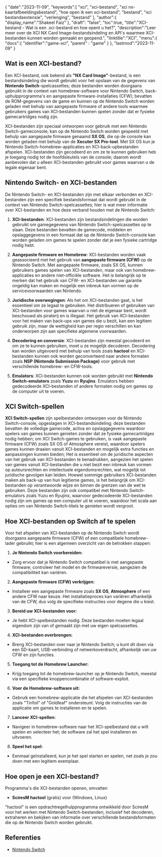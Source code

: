 {
"date":"2023-11-09",
   "keywords":[
"xci",
"xci-bestand",
"xci nx-kaartafbeeldingsbestand",
"hoe open ik een xci-bestand",
"bestand",
"xci bestandsextensie",
"verlenging",
"bestand"
],
   "author":{
"display_name":"Shakeel Faiz"
},
"draft": "false",
"toc":true,
"title":"XCI-bestand - Wat is een .xci-bestand en hoe opent u het?",
   "description":"Leer meer over de XCI NX Card Image-bestandsindeling en API's waarmee XCI-bestanden kunnen worden gemaakt en geopend.",
"linktitle":"XCI",
   "menu":{
      "docs":{
         "identifier":"game-xci",
"parent" : "game"
}
},
"lastmod":"2023-11-09"
}

## Wat is een XCI-bestand?

Een XCI-bestand, ook bekend als **"NX Card Image"**-bestand, is een bestandsindeling die wordt gebruikt voor het opslaan van de gegevens van **Nintendo Switch**-spelcassettes; deze bestanden worden doorgaans gebruikt in de context van homebrew-software voor Nintendo Switch, back-uphulpprogramma's en aangepaste firmware-installaties (CFW); bevatten de ROM-gegevens van de game en kunnen op de Nintendo Switch worden geladen met behulp van aangepaste firmware of andere tools waarmee gebruikers games van XCI-bestanden kunnen spelen zonder dat er fysieke gamecartridges nodig zijn.

XCI-bestanden zijn speciaal ontworpen voor gebruik met een Nintendo Switch-gameconsole; kan op de Nintendo Switch worden gespeeld met behulp van aangepaste firmware genaamd **SX OS**, die op de console kan worden geladen met behulp van de **Xecuter SX Pro-tool**. Met SX OS kun je Nintendo Switch-homebrew-applicaties en XCI-back-upbestanden afspelen. XCI-bestanden zijn gecodeerd en om ze te kunnen gebruiken heb je toegang nodig tot de hoofdsleutels van de console; daarom wordt aanbevolen dat u alleen XCI-bestanden gebruikt voor games waarvan u de legale eigenaar bent.

## Nintendo Switch- en XCI-bestanden

De Nintendo Switch- en XCI-bestanden zijn met elkaar verbonden en XCI-bestanden zijn een specifiek bestandsformaat dat wordt gebruikt in de context van Nintendo Switch-spelcassettes; hier is wat meer informatie over XCI-bestanden en hoe deze verband houden met de Nintendo Switch:

1. **XCI-bestanden**: XCI-bestanden zijn bestandsindelingen die worden gebruikt om gamegegevens van Nintendo Switch-spelcassettes op te slaan. Deze bestanden bevatten de gamecode, middelen en opslaggegevens in een formaat dat op de Nintendo Switch-console kan worden geladen om games te spelen zonder dat je een fysieke cartridge nodig hebt.
    












2. **Aangepaste firmware en Homebrew**: XCI-bestanden worden vaak geassocieerd met het gebruik van **aangepaste firmware (CFW)** op de Nintendo Switch. Met aangepaste firmware, zoals SX OS, kunnen gebruikers games spelen van XCI-bestanden, maar ook van homebrew-applicaties en andere niet-officiële software. Het is belangrijk op te merken dat het gebruik van CFW- en XCI-bestanden uw garantie ongeldig kan maken en mogelijk een inbreuk kan vormen op de servicevoorwaarden van Nintendo.
    












3. **Juridische overwegingen**: Als het om XCI-bestanden gaat, is het essentieel om ze legaal te gebruiken. Het distribueren of gebruiken van XCI-bestanden voor games waarvan u niet de eigenaar bent, wordt beschouwd als piraterij en is illegaal. Het gebruik van XCI-bestanden voor het maken van back-ups van games die u bezit, kan een legitiem gebruik zijn, maar de wettigheid kan per regio verschillen en kan onderworpen zijn aan specifieke algemene voorwaarden.
    












4. **Decodering en conversie**: XCI-bestanden zijn meestal gecodeerd en om ze te kunnen gebruiken, moet u ze mogelijk decoderen. Decodering kan worden uitgevoerd met behulp van tools zoals **hactool** en XCI-bestanden kunnen ook worden geconverteerd naar andere formaten zoals **NSP (Nintendo Submission Package)** voor gebruik met verschillende homebrew- en CFW-tools.
    












5. **Emulators**: XCI-bestanden kunnen ook worden gebruikt met **Nintendo Switch-emulators** zoals **Yuzu** en **Ryujinx**. Emulators hebben gedecodeerde XCI-bestanden of andere formaten nodig om games op de computer uit te voeren.

## XCI Switch-spellen

**XCI Switch-spellen** zijn spelbestanden ontworpen voor de Nintendo Switch-console, opgeslagen in XCI-bestandsindeling; deze bestanden bevatten de volledige gamecode, activa en opslaggegevens waardoor spelers van games kunnen genieten zonder dat ze fysieke gamecartridges nodig hebben; om XCI Switch-games te gebruiken, is vaak aangepaste firmware (CFW) zoals SX OS of Atmosphere vereist, waardoor spelers games kunnen draaien vanuit XCI-bestanden en mogelijk extra functies en aanpassingen kunnen bieden; Het is essentieel om de juridische aspecten van het gebruik van XCI-bestanden te benadrukken, aangezien het spelen van games vanuit XCI-bestanden die u niet bezit een inbreuk kan vormen op auteursrechten en intellectuele eigendomsrechten, wat mogelijk tot juridische gevolgen kan leiden. Hoewel sommige gebruikers XCI-bestanden maken als back-up van hun legitieme games, is het belangrijk om XCI-bestanden op verantwoorde wijze en binnen de grenzen van de wet te gebruiken. Deze bestanden zijn ook compatibel met Nintendo Switch-emulators zoals Yuzu en Ryujinx, waarvoor gedecodeerde XCI-bestanden nodig zijn om games op een computer uit te voeren, waardoor het scala aan opties om van Nintendo Switch-titels te genieten wordt vergroot.

## Hoe XCI-bestanden op Switch af te spelen

Voor het afspelen van XCI-bestanden op de Nintendo Switch wordt doorgaans aangepaste firmware (CFW) of een compatibele homebrew-lader gebruikt; hier is een algemeen overzicht van de betrokken stappen:

1. **Je Nintendo Switch voorbereiden:**
    












- Zorg ervoor dat je Nintendo Switch compatibel is met aangepaste firmware; controleer het model en de firmwareversie, aangezien de compatibiliteit kan variëren.
2. **Aangepaste firmware (CFW) verkrijgen:**
    












- Installeer een aangepaste firmware zoals **SX OS**, **Atmosphere** of een andere CFW naar keuze. Het installatieproces kan variëren afhankelijk van de CFW, dus volg de specifieke instructies voor degene die u kiest.
3. **Bereid uw XCI-bestanden voor:**
    












- Je hebt XCI-spelbestanden nodig. Deze bestanden moeten legaal eigendom zijn van of gemaakt zijn met uw eigen spelcassettes.
4. **XCI-bestanden overbrengen:**
    












- Breng XCI-bestanden over naar je Nintendo Switch; u kunt dit doen via een SD-kaart, USB-verbinding of netwerkoverdracht, afhankelijk van uw CFW en zijn functies.
5. **Toegang tot de Homebrew Launcher:**
    












- Krijg toegang tot de homebrew-launcher op je Nintendo Switch, meestal via een specifieke knoppencombinatie of software-exploit.
6. **Voer de Homebrew-software uit:**
    












- Gebruik een homebrew-applicatie die het afspelen van XCI-bestanden zoals "Tinfoil" of "Goldleaf" ondersteunt. Volg de instructies van de applicatie om games te installeren en te spelen.
7. **Lanceer XCI-spellen:**
    












- Navigeer in homebrew-software naar het XCI-spelbestand dat u wilt spelen en selecteer het; de software zal het spel installeren en uitvoeren.
8. **Speel het spel:**
    












- Eenmaal geïnstalleerd, kun je het spel starten en spelen, net zoals je zou doen met een legitiem exemplaar.

## Hoe open je een XCI-bestand?

Programma's die XCI-bestanden openen, omvatten

- **SciresM hactool** (gratis) voor (Windows, Linux)

"hactool" is een opdrachtregelhulpprogramma ontwikkeld door SciresM voor het werken met Nintendo Switch-bestanden, inclusief het decoderen, extraheren en bekijken van informatie over verschillende bestandsformaten die op de Nintendo Switch worden gebruikt.

## Referenties
* [Nintendo Switch](https://en.wikipedia.org/wiki/Nintendo_Switch)
